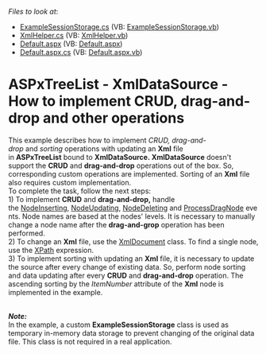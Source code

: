 <!-- default file list -->
*Files to look at*:

* [ExampleSessionStorage.cs](./CS/App_Code/ExampleSessionStorage.cs) (VB: [ExampleSessionStorage.vb](./VB/App_Code/ExampleSessionStorage.vb))
* [XmlHelper.cs](./CS/App_Code/XmlHelper.cs) (VB: [XmlHelper.vb](./VB/App_Code/XmlHelper.vb))
* [Default.aspx](./CS/Default.aspx) (VB: [Default.aspx](./VB/Default.aspx))
* [Default.aspx.cs](./CS/Default.aspx.cs) (VB: [Default.aspx.vb](./VB/Default.aspx.vb))
<!-- default file list end -->
# ASPxTreeList - XmlDataSource - How to implement CRUD, drag-and-drop and other operations


<p>This example describes how to implement <em>CRUD,</em> <em>drag-and-drop </em>and <em>sorting</em> operations with updating an <strong>Xml</strong> file in <strong>ASPxTreeList</strong> bound to <strong>XmlDataSource. XmlDataSource</strong> doesn't support the <strong>CRUD</strong> and <strong>drag-and-drop</strong> operations out of the box. So, corresponding custom operations are implemented. Sorting of an <strong>Xml</strong> file also requires custom implementation.<br>To complete the task, follow the next steps:<br>1) To implement <strong>CRUD</strong> and <strong>drag-and-drop,</strong> handle the <a href="https://documentation.devexpress.com/#AspNet/DevExpressWebASPxTreeListASPxTreeList_NodeInsertingtopic">NodeInserting</a>, <a href="https://documentation.devexpress.com/#AspNet/DevExpressWebASPxTreeListASPxTreeList_NodeUpdatingtopic">NodeUpdating</a>, <a href="https://documentation.devexpress.com/#AspNet/DevExpressWebASPxTreeListASPxTreeList_NodeDeletingtopic">NodeDeleting</a> and <a href="https://documentation.devexpress.com/#AspNet/DevExpressWebASPxTreeListASPxTreeList_ProcessDragNodetopic">ProcessDragNode</a> events. Node names are based at the nodes' levels. It is necessary to manually change a node name after the <strong>drag-and-grop</strong> operation has been performed.<br>2) To change an <strong>Xml</strong> file, use the <a href="https://msdn.microsoft.com/en-us/library/system.xml.xmldocument(v=vs.110).aspx">XmlDocument</a> class. To find a single node, use the <a href="https://www.w3schools.com/xml/xpath_syntax.asp">XPath</a> expression.<br>3) To implement sorting with updating an <strong>Xml</strong> file, it is necessary to update the source after every change of existing data. So, perform node sorting and data updating after every <strong>CRUD</strong> and <strong>drag-and-drop</strong> operation. The ascending sorting by the <em>ItemNumber</em> attribute of the <strong>Xml</strong> node is implemented in the example.<br><br></p>
<p><strong><em>Note:</em></strong><br>In the example, a custom <strong>ExampleSessionStorage</strong> class is used as temporary in-memory data storage to prevent changing of the original data file. This class is not required in a real application.</p>

<br/>


